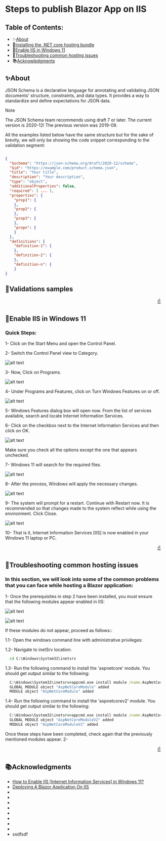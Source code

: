 # Steps to publish Blazor App on IIS

<div id="top"></div>

## Table of Contents:

- ✨[About](#✨about)
- 📃[Installing the .NET core hosting bundle](#📃validations-samples)
- 📃[Enable IIS in Windows 11](#📃enable-iis-in-windows-11)
- 📃[Troubleshooting common hosting issues](#📃troubleshooting-common-hosting-issues)
- 📚[Acknowledgments](#📚acknowledgments)

## ✨About

JSON Schema is a declarative language for annotating and validating JSON documents' structure, constraints, and data types. It provides a way to standardize and define expectations for JSON data.

>[!NOTE]
   >
   >The JSON Schema team recommends using draft 7 or later. The current version is 2020-12! The previous version was 2019-09.

All the examples listed below have the same structure but for the sake of brevity, we will only be showing the code snippet corresponding to the validation segment:

```json

{
  "$schema": "https://json-schema.org/draft/2020-12/schema",
  "$id": "https://example.com/product.schema.json",
  "title": "Your title",
  "description": "Your description",
  "type": "object",
  "additionalProperties": false,
  "required": [ ... ],
  "properties": {
    "prop1": {
    },
    "prop2": {
    },
    "prop3": {
    },
    "propn": {
    }
  },
  "definitions": {
    "definition-1": {
    },
    "definition-2": {
    },
    "definition-n": {
    }
}

```

## 📃Validations samples


<p align="right"><a href="#top">☝</a></p>

## 📃Enable IIS in Windows 11

### Quick Steps:

1- Click on the Start Menu and open the Control Panel.

2- Switch the Control Panel view to Category.

![alt text](images/image.png)

3- Now, Click on Programs.

![alt text](images/image-1.png)

4- Under Programs and Features, click on Turn Windows Features on or off.

![alt text](images/image-2.png)

5- Windows Features dialog box will open now. From the list of services available, search and locate Internet Information Services.

6- Click on the checkbox next to the Internet Information Services and then click on OK.

![alt text](images/image-3.png)

Make sure you check all the options except the one that appears unchecked.

7- Windows 11 will search for the required files.

![alt text](images/image-4.png)

8- After the process, Windows will apply the necessary changes.

![alt text](images/image-5.png)

9- The system will prompt for a restart. Continue with Restart now. It is recommended so that changes made to the system reflect while using the environment. Click Close.

![alt text](images/image-6.png)

10- That is it, Internet Information Services [IIS] is now enabled in your Windows 11 laptop or PC.

<p align="right"><a href="#top">☝</a></p>

## 📃Troubleshooting common hosting issues

### In this section, we will look into some of the common problems that you can face while hosting a Blazor application:

1- Once the prerequisites in step 2 have been installed, you must ensure that the following modules appear enabled in IIS:

  ![alt text](images/image-7.png)

  ![alt text](images/image-8.png)

  If these modules do not appear, proceed as follows::

  1.1- Open the windows command line with administrative privileges:

  1.2- Navigate to inetSrv location: 

  ```cmd
    cd C:\Windows\System32\inetsrv
  ```

  1.3- Run the following command to install the 'aspnetcore' module. You should get output similar to the following:
 
  ```cmd
    C:\Windows\System32\inetsrv>appcmd.exe install module /name:AspNetCoreModule /image:%windir%\system32\inetsrv\aspnetcore.dll
    GLOBAL MODULE object "AspNetCoreModule" added
    MODULE object "AspNetCoreModule" added
  ```

  1.4- Run the following command to install the 'aspnetcorev2' module. You should get output similar to the following:
 
  ```cmd
    C:\Windows\System32\inetsrv>appcmd.exe install module /name:AspNetCoreModuleV2 /image:"%ProgramFiles%\IIS\Asp.Net Core Module\V2\aspnetcorev2.dll"
    GLOBAL MODULE object "AspNetCoreModuleV2" added
    MODULE object "AspNetCoreModuleV2" added
  ```

  Once these steps have been completed, check again that the previously mentioned modules appear.
2- 

<p align="right"><a href="#top">☝</a></p>

## 📚Acknowledgments

- [How to Enable IIS [Internet Information Services] in Windows 11?](https://winsides.com/enable-internet-information-services-iis-in-windows-11/)
- [Deploying A Blazor Application On IIS](https://www.c-sharpcorner.com/article/deploying-a-blazor-application-on-iis/)
- []()
- []()
- []()
- []()
- []()
- []()
- []()
- []()
- []()
ssdfsdf